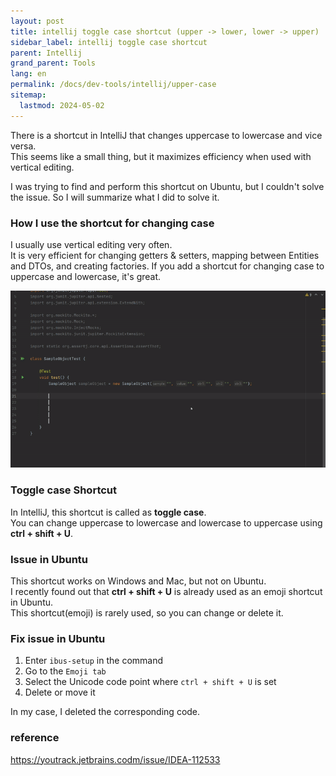 ```yaml
---
layout: post
title: intellij toggle case shortcut (upper -> lower, lower -> upper)
sidebar_label: intellij toggle case shortcut
parent: Intellij
grand_parent: Tools
lang: en
permalink: /docs/dev-tools/intellij/upper-case
sitemap:
  lastmod: 2024-05-02
---
```


There is a shortcut in IntelliJ that changes uppercase to lowercase and vice versa.  
This seems like a small thing, but it maximizes efficiency when used with vertical editing.  

I was trying to find and perform this shortcut on Ubuntu, but I couldn't solve the issue. So I will summarize what I did to solve it.

### How I use the shortcut for changing case

I usually use vertical editing very often.  
It is very efficient for changing getters & setters, mapping between Entities and DTOs, and creating factories. If you add a shortcut for changing case to uppercase and lowercase, it's great.

![intellij toogle](/images/post/dev-tools/intellij/toggle-case/intellij_toggle.gif)

### Toggle case Shortcut

In IntelliJ, this shortcut is called as **toggle case**.  
You can change uppercase to lowercase and lowercase to uppercase using **ctrl + shift + U**.


### Issue in Ubuntu

This shortcut works on Windows and Mac, but not on Ubuntu.  
I recently found out that **ctrl + shift + U** is already used as an emoji shortcut in Ubuntu.  
This shortcut(emoji) is rarely used, so you can change or delete it.

### Fix issue in Ubuntu

1. Enter `ibus-setup` in the command
2. Go to the `Emoji tab`
3. Select the Unicode code point where `ctrl + shift + U` is set
4. Delete or move it

In my case, I deleted the corresponding code.


### reference

https://youtrack.jetbrains.codm/issue/IDEA-112533
